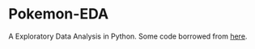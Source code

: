 # Pokemon-EDA

A Exploratory Data Analysis in Python. 
Some code borrowed from [here](https://www.kaggle.com/ash316/learn-pandas-with-pokemons).
